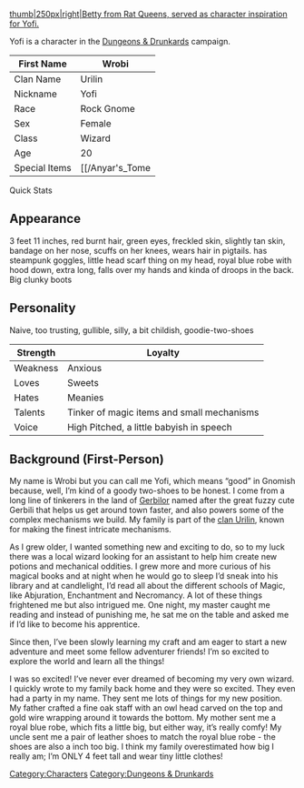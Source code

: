 [thumb|250px|right|Betty from Rat Queens, served as character
inspiration for Yofi.](/File:Yofi.jpeg "wikilink")

Yofi is a character in the [Dungeons &
Drunkards](/Dungeons_&_Drunkards "wikilink") campaign.

| First Name    | Wrobi              |
| ------------- | ------------------ |
| Clan Name     | Urilin             |
| Nickname      | Yofi               |
| Race          | Rock Gnome         |
| Sex           | Female             |
| Class         | Wizard             |
| Age           | 20                 |
| Special Items | \[\[/Anyar's_Tome |

Quick Stats

## Appearance

3 feet 11 inches, red burnt hair, green eyes, freckled skin, slightly
tan skin, bandage on her nose, scuffs on her knees, wears hair in
pigtails. has steampunk goggles, little head scarf thing on my head,
royal blue robe with hood down, extra long, falls over my hands and
kinda of droops in the back. Big clunky boots

## Personality

Naive, too trusting, gullible, silly, a bit childish, goodie-two-shoes

| Strength | Loyalty                                    |
| -------- | ------------------------------------------ |
| Weakness | Anxious                                    |
| Loves    | Sweets                                     |
| Hates    | Meanies                                    |
| Talents  | Tinker of magic items and small mechanisms |
| Voice    | High Pitched, a little babyish in speech   |

## Background (First-Person)

My name is Wrobi but you can call me Yofi, which means “good” in Gnomish
because, well, I’m kind of a goody two-shoes to be honest. I come from a
long line of tinkerers in the land of [Gerbilor](/Gerbilor "wikilink")
named after the great fuzzy cute Gerbili that helps us get around town
faster, and also powers some of the complex mechanisms we build. My
family is part of the [clan Urilin](/Clan_Urilin "wikilink"), known for
making the finest intricate mechanisms.

As I grew older, I wanted something new and exciting to do, so to my
luck there was a local wizard looking for an assistant to help him
create new potions and mechanical oddities. I grew more and more curious
of his magical books and at night when he would go to sleep I’d sneak
into his library and at candlelight, I’d read all about the different
schools of Magic, like Abjuration, Enchantment and Necromancy. A lot of
these things frightened me but also intrigued me. One night, my master
caught me reading and instead of punishing me, he sat me on the table
and asked me if I’d like to become his apprentice.

Since then, I’ve been slowly learning my craft and am eager to start a
new adventure and meet some fellow adventurer friends\! I’m so excited
to explore the world and learn all the things\!

I was so excited\! I’ve never ever dreamed of becoming my very own
wizard. I quickly wrote to my family back home and they were so excited.
They even had a party in my name. They sent me lots of things for my new
position. My father crafted a fine oak staff with an owl head carved on
the top and gold wire wrapping around it towards the bottom. My mother
sent me a royal blue robe, which fits a little big, but either way, it’s
really comfy\! My uncle sent me a pair of leather shoes to match the
royal blue robe - the shoes are also a inch too big. I think my family
overestimated how big I really am; I’m ONLY 4 feet tall and wear tiny
little clothes\!

[Category:Characters](/Category:Characters "wikilink")
[Category:Dungeons &
Drunkards](/Category:Dungeons_&_Drunkards "wikilink")
